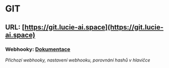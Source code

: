 # GIT
## URL: [https://git.lucie-ai.space](https://git.lucie-ai.space)

### Webhooky: [Dokumentace](http://https://git.lucie-ai.space/Lucie-Ai/Documentation/src/master/git/webhooks.md)
*Příchozí webhooky, nastavení webhooku, porovnání hashů v hlavičce*



